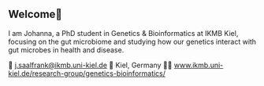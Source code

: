 ## Welcome👋

I am Johanna, a PhD student in Genetics & Bioinformatics at IKMB Kiel, focusing on the gut microbiome and studying how our genetics interact with gut microbes in health and disease. 

💌 j.saalfrank@ikmb.uni-kiel.de
📌 Kiel, Germany
👩‍💻 www.ikmb.uni-kiel.de/research-group/genetics-bioinformatics/







<!--
**JohannaSaali/JohannaSaali** is a ✨ _special_ ✨ repository because its `README.md` (this file) appears on your GitHub profile.

Here are some ideas to get you started:

- 🔭 I’m currently working on ...
- 🌱 I’m currently learning ...
- 👯 I’m looking to collaborate on ...
- 🤔 I’m looking for help with ...
- 💬 Ask me about ...
- 📫 How to reach me: ...
- 😄 Pronouns: ...
- ⚡ Fun fact: ...
-->
